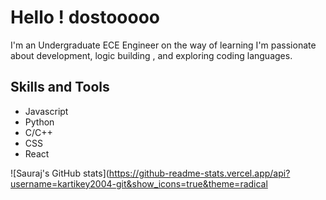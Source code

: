 # Hello ! dostooooo

I'm an Undergraduate ECE Engineer on the way of learning
I'm passionate about development, logic building , and exploring coding languages. 


## Skills and Tools

- Javascript
- Python
- C/C++
- CSS
- React


![Sauraj's GitHub stats](https://github-readme-stats.vercel.app/api?username=kartikey2004-git&show_icons=true&theme=radical
